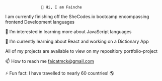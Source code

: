 					👋 Hi, I am Fainche

I am currently finishing off the SheCodes.io bootcamp encompassing frontend Development languages

👀 I’m interested in learning more about JavaScript languages 

🌱 I’m currently learning about React and working on a Dictionary App 

All of my projects are available to view on my repositiory portfolio-project

📫 How to reach me
faicatmck@gmail.com

⚡ Fun fact: I have travelled to nearly 60 countries! 🌎

